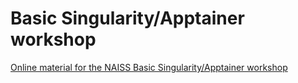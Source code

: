 # Basic Singularity/Apptainer workshop
[Online material for the NAISS Basic Singularity/Apptainer workshop](https://UPPMAX.github.io/Basic_Singularity_Apptainer/)
